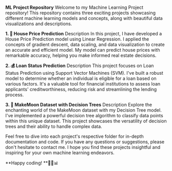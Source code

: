 **ML Project Repository**
Welcome to my Machine Learning Project repository! This repository contains three exciting projects showcasing different machine learning models and concepts, along with beautiful data visualizations and descriptions.

**1. 🏡 House Price Prediction**
Description
In this project, I have developed a House Price Prediction model using Linear Regression. I applied the concepts of gradient descent, data scaling, and data visualization to create an accurate and efficient model. My model can predict house prices with remarkable accuracy, helping you make informed real estate decisions.

**2. 💰 Loan Status Prediction**
Description
This project focuses on Loan Status Prediction using Support Vector Machines (SVM). I've built a robust model to determine whether an individual is eligible for a loan based on various factors. It's a valuable tool for financial institutions to assess loan applicants' creditworthiness, reducing risk and streamlining the lending process.

**3. 🌙 MakeMoon Dataset with Decision Trees**
Description
Explore the enchanting world of the MakeMoon dataset with my Decision Tree model. I've implemented a powerful decision tree algorithm to classify data points within this unique dataset. This project showcases the versatility of decision trees and their ability to handle complex data.

Feel free to dive into each project's respective folder for in-depth documentation and code. If you have any questions or suggestions, please don't hesitate to contact me. I hope you find these projects insightful and inspiring for your own machine learning endeavors.

**Happy coding! **🚀🤖📊
